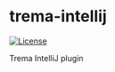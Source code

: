 trema-intellij
==============
[![License](https://img.shields.io/badge/license-MIT-blue.svg?style=flat)](https://github.com/mnetceteragroup/trema-intellij/blob/master/LICENSE)

Trema IntelliJ plugin
